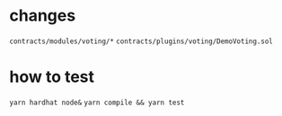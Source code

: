 # changes
`contracts/modules/voting/*`
`contracts/plugins/voting/DemoVoting.sol`


# how to test
`yarn hardhat node&`
`yarn compile && yarn test`
